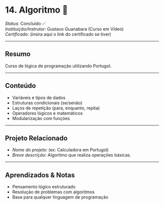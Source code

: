 # 14. Algoritmo 🔢

*Status:* Concluído ✅  
*Instituição/Instrutor:* Gustavo Guanabara (Curso em Vídeo)  
*Certificado:* (insira aqui o link do certificado se tiver)

---

## Resumo
Curso de lógica de programação utilizando Portugol.

---

## Conteúdo
- Variáveis e tipos de dados  
- Estruturas condicionais (se/senão)  
- Laços de repetição (para, enquanto, repita)  
- Operadores lógicos e matemáticos  
- Modularização com funções  

---

## Projeto Relacionado
- *Nome do projeto:* (ex: Calculadora em Portugol)  
- *Breve descrição:* Algoritmo que realiza operações básicas.  

---

## Aprendizados & Notas
- Pensamento lógico estruturado  
- Resolução de problemas com algoritmos  
- Base para qualquer linguagem de programação
